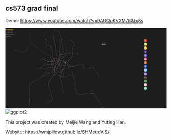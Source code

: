 cs573 grad final
---

Demo: https://www.youtube.com/watch?v=0AUQpKVXM7k&t=8s

![ggplot2](Screenshot1.png)
![ggplot2](Screenshot2.png)


This project was created by Meijie Wang and Yuting Han.


Website: https://wmjpillow.github.io/SHMetroVIS/
